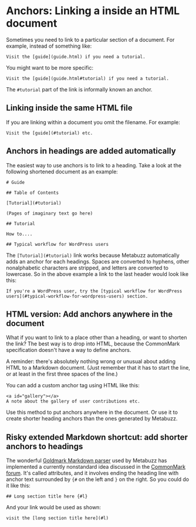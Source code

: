# Anchors: Linking a inside an HTML document 


Sometimes you need to link to a particular section of a document. For example, instead of something like:

```
Visit the [guide](guide.html) if you need a tutorial.
```

You might want to be more specific: 

```
Visit the [guide](guide.html#tutorial) if you need a tutorial.
```

The `#tutorial` part of the link is informally known an anchor. 

## Linking inside the same HTML file 

If you  are linking within a document you omit the filename. For example:

```
Visit the [guide](#tutorial) etc.
```

## Anchors in headings are added automatically 

The easiest way to use anchors is to link to a heading. Take a look at the following shortened document as an example:

```
# Guide

## Table of Contents

[Tutorial](#tutorial)

(Pages of imaginary text go here)

## Tutorial

How to....

## Typical workflow for WordPress users

```

The `[Tutorial](#tutorial)` link works because Metabuzz automatically adds an anchor for each headings. Spaces are converted to hyphens, other nonalphabetic characters are stripped, and letters are converted to lowercase. So in the above example a link to the last header would look like this: 

```
If you're a WordPress user, try the [typical workflow for WordPress users](#typical-workflow-for-wordpress-users) section.
```

## HTML version: Add anchors anywhere in the document 

What if you want to link to a place other than a heading, or want to shorten the link? The best way is to drop into HTML, because the CommonMark specification doesn't have a way to define anchors.

A reminder: there's absolutely nothing wrong or unusual about adding HTML to a Markdown document. (Just remember that it has to start the line, or at least in the first three spaces of the line.)

You can add a custom anchor tag using HTML like this:

```
<a id="gallery"></a>
A note about the gallery of user contributions etc.
```

Use this method to put anchors anywhere in the document. Or use it to create shorter heading anchors than the ones generated by Metabuzz.


## Risky extended Markdown shortcut: add shorter anchors to headings

The wonderful [Goldmark Markdown parser](https://github.com/yuin/goldmark) used by Metabuzz has implemented a currently nonstandard idea discussed in the [CommonMark forum](https://talk.commonmark.org/t/consistent-attribute-syntax/272). It's called attributes, and it involves ending the heading line with anchor text surrounded by `{#` on the left and `}` on the right. So you could do it like this:

```
## Long section title here {#l}
```
And your link would be used as shown: 

```
visit the [long section title here](#l)
```


